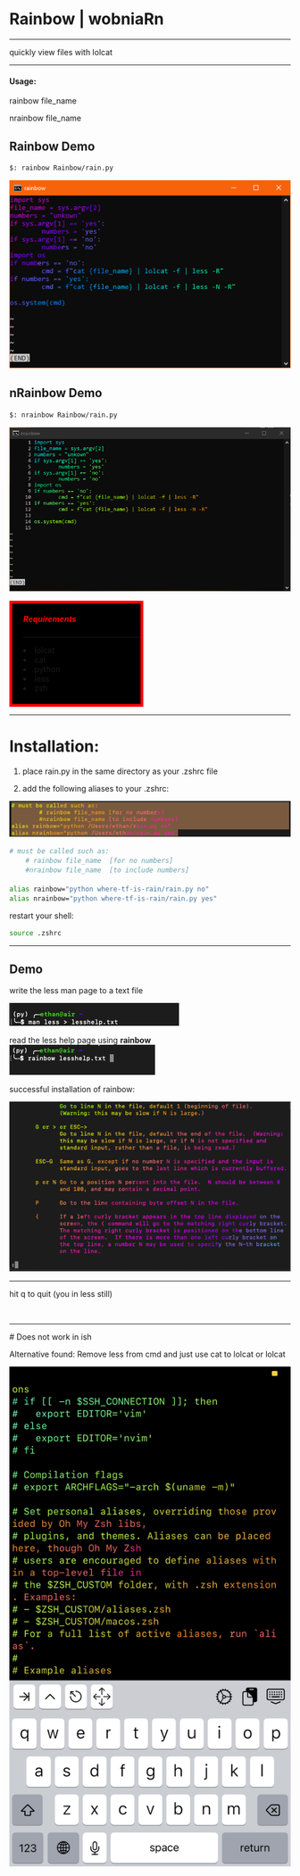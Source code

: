 # Rainbow | wobniaRn
<hr>
quickly view files with lolcat
<hr>
<h4>Usage:</h4>

<div style="font-size: 14px">
rainbow file_name

nrainbow file_name
</div>


## Rainbow Demo
```sh
$: rainbow Rainbow/rain.py
```


![Image rainbow source](screenshots/screenshot1.PNG)


## nRainbow Demo
```sh
$: nrainbow Rainbow/rain.py
```


![Image rainbow source](screenshots/screenshot2.png)

<div style="background-color: black; padding-left: 20px; padding-bottom: 20px; width: 15em; border-style: solid; border-width: 5px; border-color: red">
<h5 style="color: red;">Requirements</h5>
<hr style="color: red; color: red; background-color: red: height: 5px">
<bl>
<li>lolcat</li>
<li>cat</li>
<li>python</li>
<li>less</li>
<li>zsh</li>
</bl>
</div>


<hr>

<h1>Installation:</h1>

1. place rain.py in the same directory as your .zshrc file

2. add the following aliases to your .zshrc:


![Image Alt Text](screenshots/aliass.png)

```sh
# must be called such as:
	# rainbow file_name  [for no numbers]
	#nrainbow file_name  [to include numbers]

alias rainbow="python where-tf-is-rain/rain.py no"
alias nrainbow="python where-tf-is-rain/rain.py yes"
```

restart your shell:
```sh
source .zshrc
```
<hr>
<h2>Demo</h2>
write the less man page to a text file

![Image less help](screenshots/lesshelp.png)

read the less help page using <b>rainbow</b>
![Image rainbow go](screenshots/rainbowgo.png)

successful installation of rainbow:

![Image rainbow ran](screenshots/rainbowran.png)

<hr>

hit q to quit (you in less still)

<br>
<hr>
# Does not work in ish

Alternative found:
Remove less from cmd and just use cat to lolcat or lolcat 

![Image rainbow ish](screenshots/ishcat.PNG)






